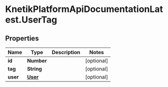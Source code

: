 # KnetikPlatformApiDocumentationLatest.UserTag

## Properties
Name | Type | Description | Notes
------------ | ------------- | ------------- | -------------
**id** | **Number** |  | [optional] 
**tag** | **String** |  | [optional] 
**user** | [**User**](User.md) |  | [optional] 


